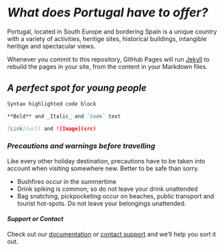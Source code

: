 # _What does Portugal have to offer?_

Portugal, located in South Europe and bordering Spain is a unique country with a variety of activities, heritige sites, historical buildings, intangible heritige and spectacular views.

Whenever you commit to this repository, GitHub Pages will run [Jekyll](https://jekyllrb.com/) to rebuild the pages in your site, from the content in your Markdown files.

## _A perfect spot for young people_

```markdown
Syntax highlighted code block

**Bold** and _Italic_ and `Code` text

[Link](url) and ![Image](src)

```

### _Precautions and warnings before travelling_
Like every other holiday destination, precautions have to be taken into account when visiting somewhere new. Better to be safe than sorry.

- Bushfires occur in the summertime
- Drink spiking is common; so do not leave your drink unattended
- Bag snatching, pickpocketing occur on beaches, public transport and tourist hot-spots. Do not leave your belongings unattended.

#### _Support or Contact_

Check out our [documentation](https://docs.github.com/categories/github-pages-basics/) or [contact support](https://github.com/contact) and we’ll help you sort it out.
